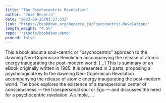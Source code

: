 ```yaml
---
title: "The Psychocentric Revelation"
author: "José Becerra"
date: "2023-09-25T03:27:33Z"
link: "https://bookdown.org/becerra_je/Psycocentric-Revelation/"
length_weight: "4.5%"
repo: "rstudio/bookdown-demo"
pinned: false
---
```


This a book about a soul-centric or “psychocentric” approach to the dawning Neo-Copernican Revolution accompanying the release of atomic energy inaugurating the post-modern world. [...] This is summary of an eBook originally written in 1985. It is presented in 3 parts, proposing a psychological key to the dawning Neo-Copernican Revolution accompanying the release of atomic energy inaugurating the post-modern world. The book explores the existence of a transpersonal center of consciousness — the transpersonal soul or Ego — and discusses the need for a psychocentric revelation. A simple, ...

